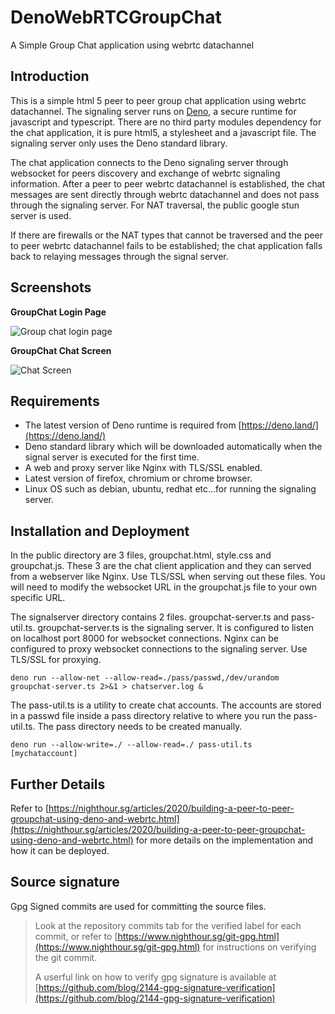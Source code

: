 # DenoWebRTCGroupChat
A Simple Group Chat application using webrtc datachannel 


## Introduction
This is a simple html 5 peer to peer group chat application using webrtc datachannel. 
The signaling server runs on [Deno](https://deno.land/), a secure runtime for javascript and typescript.
There are no third party modules dependency for the chat application, it is pure html5, a stylesheet and a javascript file. 
The signaling server only uses the Deno standard library. 

The chat application connects to the Deno signaling server through websocket for peers discovery and exchange of webrtc signaling information. 
After a peer to peer webrtc datachannel is established, the chat messages are sent directly through webrtc datachannel and does not pass through the
signaling server. For NAT traversal, the public google stun server is used. 

If there are firewalls or the NAT types that cannot be traversed and the peer to peer webrtc datachannel fails to be established; the chat application 
falls back to relaying messages through the signal server. 

## Screenshots

**GroupChat Login Page**

![Group chat login page](https://github.com/ngchianglin/DenoWebRTCGroupChat/blob/main/image/groupchat-login.png)

**GroupChat Chat Screen**

![Chat Screen](https://github.com/ngchianglin/DenoWebRTCGroupChat/blob/main/image/groupchat.png)


## Requirements
* The latest version of Deno runtime is required from [https://deno.land/](https://deno.land/)
* Deno standard library which will be downloaded automatically when the signal server is executed for the first time. 
* A web and proxy server like Nginx with TLS/SSL enabled. 
* Latest version of firefox, chromium or chrome browser. 
* Linux OS such as debian, ubuntu, redhat etc...for running the signaling server.  


## Installation and Deployment

In the public directory are 3 files, groupchat.html, style.css and groupchat.js. These 3 are the chat client application and they can served from a webserver
like Nginx. Use TLS/SSL when serving out these files. 
You will need to modify the websocket URL in the groupchat.js file to your own specific URL. 

The signalserver directory contains 2 files. groupchat-server.ts and pass-util.ts. groupchat-server.ts is the signaling server. 
It is configured to listen on localhost port 8000 for websocket connections. Nginx can be configured to proxy websocket connections to the signaling server.
Use TLS/SSL for proxying. 

    deno run --allow-net --allow-read=./pass/passwd,/dev/urandom groupchat-server.ts 2>&1 > chatserver.log &

The pass-util.ts is a utility to create chat accounts. The accounts are stored in a passwd file inside a pass directory relative to where you run 
the pass-util.ts. The pass directory needs to be created manually.

    deno run --allow-write=./ --allow-read=./ pass-util.ts  [mychataccount]



## Further Details
Refer to
[https://nighthour.sg/articles/2020/building-a-peer-to-peer-groupchat-using-deno-and-webrtc.html](https://nighthour.sg/articles/2020/building-a-peer-to-peer-groupchat-using-deno-and-webrtc.html)
for more details on the implementation and how it can be deployed.

## Source signature
Gpg Signed commits are used for committing the source files.

> Look at the repository commits tab for the verified label for each commit, or refer to [https://www.nighthour.sg/git-gpg.html](https://www.nighthour.sg/git-gpg.html) for instructions on verifying the git commit.
>
> A userful link on how to verify gpg signature is available at [https://github.com/blog/2144-gpg-signature-verification](https://github.com/blog/2144-gpg-signature-verification)
